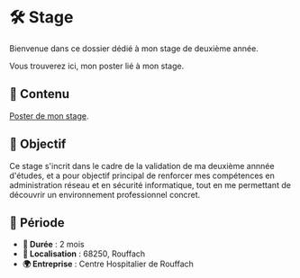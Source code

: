 # 🛠️ Stage

Bienvenue dans ce dossier dédié à mon stage de deuxième année.

Vous trouverez ici, mon poster lié à mon stage.

## 📂 Contenu

[Poster de mon stage](https://github.com/ThomasRubio/Portfolio/blob/main/STAGE/Poster_Stage_RUBIO_Thomas.png).

## 🎯 Objectif

Ce stage s'incrit dans le cadre de la validation de ma deuxième annnée d'études,
et a pour objectif principal de renforcer mes compétences en administration réseau et en sécurité informatique,
tout en me permettant de découvrir un environnement professionnel concret.

## 📅 Période

- **📆 Durée** : 2 mois
- **🏢 Localisation** : 68250, Rouffach
- **🌍 Entreprise** : Centre Hospitalier de Rouffach
